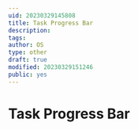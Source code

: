 ```yaml
---
uid: 20230329145808
title: Task Progress Bar
description: 
tags: 
author: OS
type: other
draft: true
modified: 20230329151246
public: yes
---
```


# Task Progress Bar